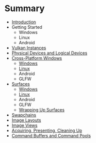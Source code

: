 # Summary

* [Introduction](README.md)
* Getting Started
   * Windows
   * Linux
   * Android
* [Vulkan Instances](chap02/chap02.md)
* [Physical Devices and Logical Devices](chap03/chap03.md)
* [Cross-Platform Windows](chap04/chap04.md)
   * [Windows](chap04/chap04-windows.md)
   * [Linux](chap04/chap04-linux.md)
   * Android
   * GLFW
* [Surfaces](chap05/chap05_0.md)
   * [Windows](chap05/chap05-windows.md)
   * [Linux](chap05/chap05-linux.md)
   * Android
   * GLFW
   * [Wrapping Up Surfaces](chap05/chap05_1.md)
* [Swapchains](chap06/chap06.md)
* [Image Layouts](chap07/chap07.md)
* [Image Views](chap08/chap08.md)
* [Acquiring, Presenting, Cleaning Up](chap09/chap09.md)
* [Command Buffers and Command Pools](chap10/chap10.md)

